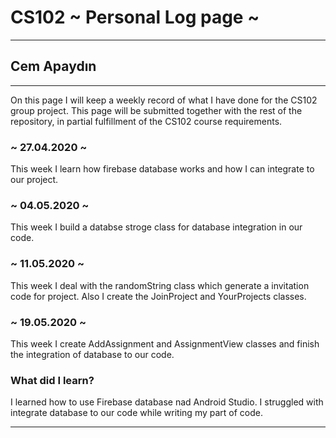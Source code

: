 # CS102 ~ Personal Log page ~
****
## Cem Apaydın
****

On this page I will keep a weekly record of what I have done for the CS102 group project. This page will be submitted together with the rest of the repository, in partial fulfillment of the CS102 course requirements.

### ~ 27.04.2020 ~
This week I learn how firebase database works and how I can integrate to our project.

### ~ 04.05.2020 ~
This week I build a databse stroge class for database integration in our code.

### ~ 11.05.2020 ~
This week I deal with the randomString class which generate a invitation code for project. Also I create the JoinProject and YourProjects classes.

### ~ 19.05.2020 ~
This week I create AddAssignment and AssignmentView classes and finish the integration of database to our code.

### What did I learn?

I learned how to use Firebase database nad Android Studio. I struggled with integrate database to our code while writing my part of code. 


****
